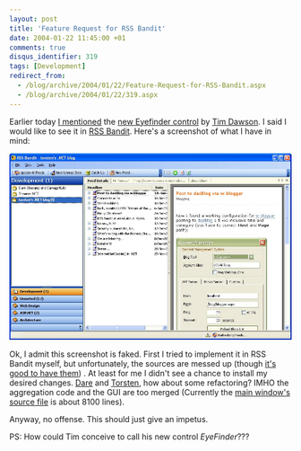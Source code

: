 ```yaml
---
layout: post
title: 'Feature Request for RSS Bandit'
date: 2004-01-22 11:45:00 +01
comments: true
disqus_identifier: 319
tags: [Development]
redirect_from:
  - /blog/archive/2004/01/22/Feature-Request-for-RSS-Bandit.aspx
  - /blog/archive/2004/01/22/319.aspx
---
```


Earlier today [I mentioned](/archive/2004/01/22/new-control-by-tim-dawson-eye-finder/) the [new Eyefinder control](http://www.divil.co.uk/net/controls/eyefinder/) by [Tim Dawson](http://www.divil.co.uk/). I said I would like to see it in [RSS Bandit](http://rssbandit.org). Here's a screenshot of what I have in mind:

![RSS Bandit with EyeFinder](/files/archive/rssbandit-with-eyefinder.jpg)

Ok, I admit this screenshot is faked. First I tried to implement it in RSS Bandit myself, but unfortunately, the sources are messed up (though [it's good to have them](http://www.25hoursaday.com/weblog/PermaLink.aspx?guid=ef582f73-20a2-4c43-b446-4fba3ed02254)) . At least for me I didn't see a chance to install my desired changes. [Dare](http://www.25hoursaday.com/weblog/) and [Torsten](http://www.rendelmann.info/blog/), how about some refactoring? IMHO the aggregation code and the GUI are too merged (Currently the [main window's source file](http://cvs.sourceforge.net/viewcvs.py/rssbandit/CurrentWork/Source/RssBandit/WinGui/Forms/WinGUIMain.cs?view=auto) is about 8100 lines).

Anyway, no offense. This should just give an impetus.

PS: How could Tim conceive to call his new control *EyeFinder*???
